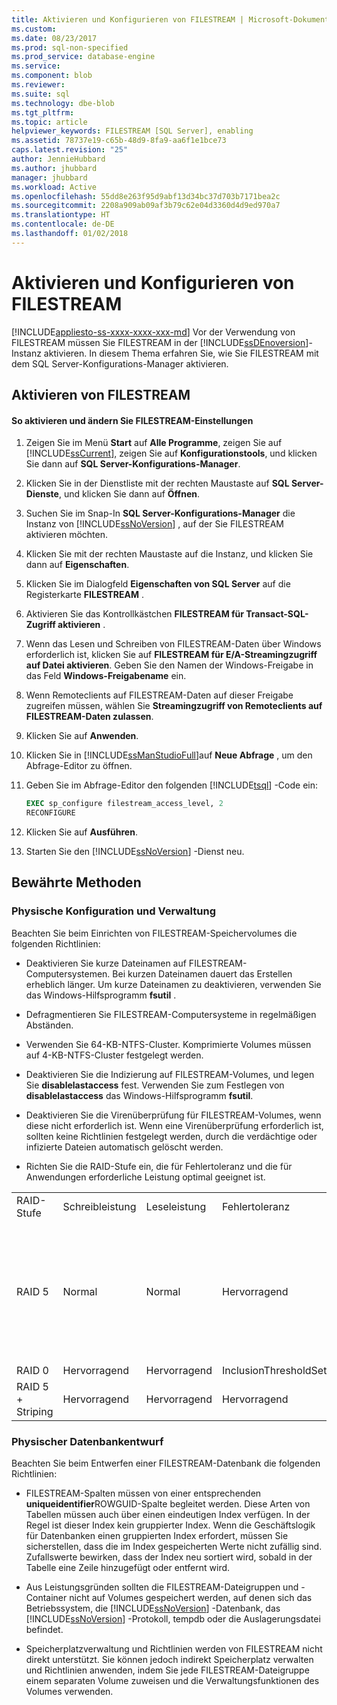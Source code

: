```yaml
---
title: Aktivieren und Konfigurieren von FILESTREAM | Microsoft-Dokumentation
ms.custom: 
ms.date: 08/23/2017
ms.prod: sql-non-specified
ms.prod_service: database-engine
ms.service: 
ms.component: blob
ms.reviewer: 
ms.suite: sql
ms.technology: dbe-blob
ms.tgt_pltfrm: 
ms.topic: article
helpviewer_keywords: FILESTREAM [SQL Server], enabling
ms.assetid: 78737e19-c65b-48d9-8fa9-aa6f1e1bce73
caps.latest.revision: "25"
author: JennieHubbard
ms.author: jhubbard
manager: jhubbard
ms.workload: Active
ms.openlocfilehash: 55dd8e263f95d9abf13d34bc37d703b7171bea2c
ms.sourcegitcommit: 2208a909ab09af3b79c62e04d3360d4d9ed970a7
ms.translationtype: HT
ms.contentlocale: de-DE
ms.lasthandoff: 01/02/2018
---
```

# <a name="enable-and-configure-filestream"></a>Aktivieren und Konfigurieren von FILESTREAM
[!INCLUDE[appliesto-ss-xxxx-xxxx-xxx-md](../../includes/appliesto-ss-xxxx-xxxx-xxx-md.md)] Vor der Verwendung von FILESTREAM müssen Sie FILESTREAM in der [!INCLUDE[ssDEnoversion](../../includes/ssdenoversion-md.md)]-Instanz aktivieren. In diesem Thema erfahren Sie, wie Sie FILESTREAM mit dem SQL Server-Konfigurations-Manager aktivieren.  
  
##  <a name="enabling"></a> Aktivieren von FILESTREAM  
  
#### <a name="to-enable-and-change-filestream-settings"></a>So aktivieren und ändern Sie FILESTREAM-Einstellungen  
  
1.  Zeigen Sie im Menü **Start** auf **Alle Programme**, zeigen Sie auf [!INCLUDE[ssCurrent](../../includes/sscurrent-md.md)], zeigen Sie auf **Konfigurationstools**, und klicken Sie dann auf **SQL Server-Konfigurations-Manager**.  
  
2.  Klicken Sie in der Dienstliste mit der rechten Maustaste auf **SQL Server-Dienste**, und klicken Sie dann auf **Öffnen**.  
  
3.  Suchen Sie im Snap-In **SQL Server-Konfigurations-Manager** die Instanz von [!INCLUDE[ssNoVersion](../../includes/ssnoversion-md.md)] , auf der Sie FILESTREAM aktivieren möchten.  
  
4.  Klicken Sie mit der rechten Maustaste auf die Instanz, und klicken Sie dann auf **Eigenschaften**.  
  
5.  Klicken Sie im Dialogfeld **Eigenschaften von SQL Server** auf die Registerkarte **FILESTREAM** .  
  
6.  Aktivieren Sie das Kontrollkästchen **FILESTREAM für Transact-SQL-Zugriff aktivieren** .  
  
7.  Wenn das Lesen und Schreiben von FILESTREAM-Daten über Windows erforderlich ist, klicken Sie auf **FILESTREAM für E/A-Streamingzugriff auf Datei aktivieren**. Geben Sie den Namen der Windows-Freigabe in das Feld **Windows-Freigabename** ein.  
  
8.  Wenn Remoteclients auf FILESTREAM-Daten auf dieser Freigabe zugreifen müssen, wählen Sie **Streamingzugriff von Remoteclients auf FILESTREAM-Daten zulassen**.  
  
9. Klicken Sie auf **Anwenden**.  
  
10. Klicken Sie in [!INCLUDE[ssManStudioFull](../../includes/ssmanstudiofull-md.md)]auf **Neue Abfrage** , um den Abfrage-Editor zu öffnen.  
  
11. Geben Sie im Abfrage-Editor den folgenden [!INCLUDE[tsql](../../includes/tsql-md.md)] -Code ein:  
  
    ```sql  
    EXEC sp_configure filestream_access_level, 2  
    RECONFIGURE  
    ```  
  
12. Klicken Sie auf **Ausführen**.  
  
13. Starten Sie den [!INCLUDE[ssNoVersion](../../includes/ssnoversion-md.md)] -Dienst neu.  
  
  
##  <a name="best"></a> Bewährte Methoden  
  
###  <a name="config"></a> Physische Konfiguration und Verwaltung  
 Beachten Sie beim Einrichten von FILESTREAM-Speichervolumes die folgenden Richtlinien:  
  
-   Deaktivieren Sie kurze Dateinamen auf FILESTREAM-Computersystemen. Bei kurzen Dateinamen dauert das Erstellen erheblich länger. Um kurze Dateinamen zu deaktivieren, verwenden Sie das Windows-Hilfsprogramm **fsutil** .  
  
-   Defragmentieren Sie FILESTREAM-Computersysteme in regelmäßigen Abständen.  
  
-   Verwenden Sie 64-KB-NTFS-Cluster. Komprimierte Volumes müssen auf 4-KB-NTFS-Cluster festgelegt werden.  
  
-   Deaktivieren Sie die Indizierung auf FILESTREAM-Volumes, und legen Sie **disablelastaccess** fest. Verwenden Sie zum Festlegen von **disablelastaccess** das Windows-Hilfsprogramm **fsutil**.  
  
-   Deaktivieren Sie die Virenüberprüfung für FILESTREAM-Volumes, wenn diese nicht erforderlich ist. Wenn eine Virenüberprüfung erforderlich ist, sollten keine Richtlinien festgelegt werden, durch die verdächtige oder infizierte Dateien automatisch gelöscht werden.  
  
-   Richten Sie die RAID-Stufe ein, die für Fehlertoleranz und die für Anwendungen erforderliche Leistung optimal geeignet ist.  
  
||||||  
|-|-|-|-|-|  
|RAID-Stufe|Schreibleistung|Leseleistung|Fehlertoleranz|Remarks|  
|RAID 5|Normal|Normal|Hervorragend|Die Leistung ist besser als bei einem einzelnen Datenträger oder JBOD und geringer als bei RAID 0 oder RAID 5 mit Striping.|  
|RAID 0|Hervorragend|Hervorragend|InclusionThresholdSetting||  
|RAID 5 + Striping|Hervorragend|Hervorragend|Hervorragend|Die aufwendigste Option.|  
  
  
###  <a name="database"></a> Physischer Datenbankentwurf  
 Beachten Sie beim Entwerfen einer FILESTREAM-Datenbank die folgenden Richtlinien:  
  
-   FILESTREAM-Spalten müssen von einer entsprechenden **uniqueidentifier**ROWGUID-Spalte begleitet werden. Diese Arten von Tabellen müssen auch über einen eindeutigen Index verfügen. In der Regel ist dieser Index kein gruppierter Index. Wenn die Geschäftslogik für Datenbanken einen gruppierten Index erfordert, müssen Sie sicherstellen, dass die im Index gespeicherten Werte nicht zufällig sind. Zufallswerte bewirken, dass der Index neu sortiert wird, sobald in der Tabelle eine Zeile hinzugefügt oder entfernt wird.  
  
-   Aus Leistungsgründen sollten die FILESTREAM-Dateigruppen und -Container nicht auf Volumes gespeichert werden, auf denen sich das Betriebssystem, die [!INCLUDE[ssNoVersion](../../includes/ssnoversion-md.md)] -Datenbank, das [!INCLUDE[ssNoVersion](../../includes/ssnoversion-md.md)] -Protokoll, tempdb oder die Auslagerungsdatei befindet.  
  
-   Speicherplatzverwaltung und Richtlinien werden von FILESTREAM nicht direkt unterstützt. Sie können jedoch indirekt Speicherplatz verwalten und Richtlinien anwenden, indem Sie jede FILESTREAM-Dateigruppe einem separaten Volume zuweisen und die Verwaltungsfunktionen des Volumes verwenden.  
  
  
